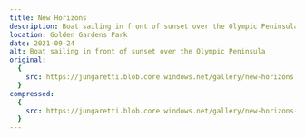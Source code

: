 ```yaml
---
title: New Horizons
description: Boat sailing in front of sunset over the Olympic Peninsula
location: Golden Gardens Park
date: 2021-09-24
alt: Boat sailing in front of sunset over the Olympic Peninsula
original:
  {
    src: https://jungaretti.blob.core.windows.net/gallery/new-horizons.jpg,
  }
compressed:
  {
    src: https://jungaretti.blob.core.windows.net/gallery/new-horizons-preview.jpg,
  }
---
```

